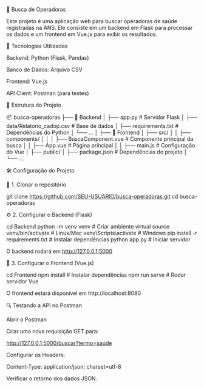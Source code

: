 📌 Busca de Operadoras

Este projeto é uma aplicação web para buscar operadoras de saúde registradas na ANS. Ele consiste em um backend em Flask para processar os dados e um frontend em Vue.js para exibir os resultados.

🚀 Tecnologias Utilizadas

Backend: Python (Flask, Pandas)

Banco de Dados: Arquivo CSV

Frontend: Vue.js

API Client: Postman (para testes)

📂 Estrutura do Projeto

📦 busca-operadoras
├── 📂 Backend
│   ├── app.py  # Servidor Flask
│   ├── data/Relatorio_cadop.csv  # Base de dados
│   ├── requirements.txt  # Dependências do Python
│   └── ...
│
├── 📂 Frontend
│   ├── src/
│   │   ├── components/
│   │   │   ├── BuscaComponent.vue  # Componente principal da busca
│   │   ├── App.vue  # Página principal
│   │   ├── main.js  # Configuração do Vue
│   ├── public/
│   ├── package.json  # Dependências do projeto
│   └── ...

🛠️ Configuração do Projeto

📌 1. Clonar o repositório

git clone https://github.com/SEU-USUARIO/busca-operadoras.git
cd busca-operadoras

⚙️ 2. Configurar o Backend (Flask)

cd Backend
python -m venv venv  # Criar ambiente virtual
source venv/bin/activate  # Linux/Mac
venv\Scripts\activate  # Windows
pip install -r requirements.txt  # Instalar dependências
python app.py  # Iniciar servidor

O backend rodará em http://127.0.0.1:5000

🎨 3. Configurar o Frontend (Vue.js)

cd Frontend
npm install  # Instalar dependências
npm run serve  # Rodar servidor Vue

O frontend estará disponível em http://localhost:8080

🔍 Testando a API no Postman

Abrir o Postman

Criar uma nova requisição GET para:

http://127.0.0.1:5000/buscar?termo=saúde

Configurar os Headers:

Content-Type: application/json; charset=utf-8

Verificar o retorno dos dados JSON.
